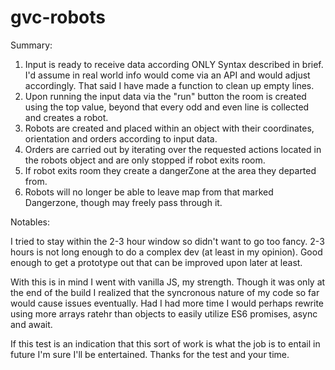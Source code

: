 # gvc-robots

Summary:

1. Input is ready to receive data according ONLY Syntax described in brief. I'd assume in real world info would come via an API and would adjust accordingly. That said I have made a function to clean up empty lines.
2. Upon running the input data via the "run" button the room is created using the top value, beyond that every odd and even line is collected and creates a robot.
3. Robots are created and placed within an object with their coordinates, orientation and orders according to input data.
4. Orders are carried out by iterating over the requested actions located in the robots object and are only stopped if robot exits room.
5. If robot exits room they create a dangerZone at the area they departed from.
6. Robots will no longer be able to leave map from that marked Dangerzone, though may freely pass through it.

Notables:

I tried to stay within the 2-3 hour window so didn't want to go too fancy. 2-3 hours is not long enough to do a complex dev (at least in my opinion). Good enough to get a prototype out that can be improved upon later at least.

With this is in mind I went with vanilla JS, my strength. Though it was only at the end of the build I realized that the syncronous nature of my code so far would cause issues eventually. Had I had more time I would perhaps rewrite using more arrays ratehr than objects to easily utilize ES6 promises, async and await.

If this test is an indication that this sort of work is what the job is to entail in future I'm sure I'll be entertained. 
Thanks for the test and your time.
